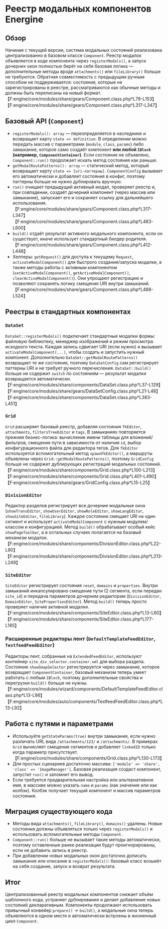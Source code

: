 # Реестр модальных компонентов Energine

## Обзор

Начиная с текущей версии, система модальных состояний реализована централизованно в
базовом классе `Component`. Реестр модалок объявляется в коде компонента через
`registerModals()`, а запуск дочерних окон полностью берёт на себя базовая логика —
дополнительные методы вроде `attachments()` или `fileLibrary()` больше не требуются.
Обратная совместимость с предыдущим ручным способом не поддерживается: состояния,
которые не зарегистрированы в реестре, рассматриваются как обычные методы и должны
быть переписаны на новый формат.【F:engine/core/modules/share/gears/Component.class.php†L79-L153】【F:engine/core/modules/share/gears/Component.class.php†L317-L347】

## Базовый API (`Component`)

* `registerModals(): array` — переопределяется в наследнике и возвращает карту
  `state => definition`. В определении можно передать массив с параметрами (`module`,
  `class`, `params`) либо замыкание, которое само создаёт компонент **или любой `IBlock`
  (например, `ComponentContainer`)**. Если состояние не объявлено, `Component::run()`
  продолжает искать метод состояния как раньше.
* `getModalRoutePatterns(): array` — статический метод, который возвращает карту
  `state => [uri-паттерны]`. `ComponentConfig` вызывает его автоматически и добавляет
  состояния в конфиг, поэтому паттерны больше не нужно дублировать вручную.
* `run()` очищает предыдущий активный модал, проверяет реестр и, при совпадении,
  создаёт дочерний компонент (через массив или замыкание), запускает его и сохраняет
  ссылку для дальнейшего использования.【F:engine/core/modules/share/gears/Component.class.php†L317-L347】【F:engine/core/modules/share/gears/Component.class.php†L483-L600】
* `build()` отдаёт результат активного модального компонента, если он существует,
  иначе использует стандартный билдер родителя.【F:engine/core/modules/share/gears/Component.class.php†L412-L448】
* Хелперы: `getRequest()` для доступа к текущему `Request`, `activateModalComponent()`
  для быстрого создания/запуска модалки, а также методы работы с активным компонентом
  (`setActiveModalComponent()`, `getActiveModalComponent()`, `clearActiveModalComponent()`).
  Они упрощают регистрацию и позволяют сохранять логику смещения URI внутри замыканий.【F:engine/core/modules/share/gears/Component.class.php†L488-L524】

## Реестры в стандартных компонентах

### `DataSet`

`DataSet::registerModals()` подключает стандартные модалки формы: файловую библиотеку,
менеджер изображений и режим просмотра исходного текста. Каждая запись сдвигает URI
(если нужно) и вызывает `activateModalComponent(...)`, чтобы создать и запустить
нужный компонент. Дополнительно `DataSet::getModalRoutePatterns()` возвращает те же
состояния, поэтому `DataSetConfig` сам регистрирует паттерны URI и не требует
ручного перечисления. `DataSet::build()` больше не содержит `switch` по состояниям —
результат модалки возвращается автоматически.【F:engine/core/modules/share/components/DataSet.class.php†L37-L129】【F:engine/core/modules/share/gears/DataSetConfig.class.php†L21-L48】【F:engine/core/modules/share/components/DataSet.class.php†L383-L451】

### `Grid`

`Grid` расширяет базовый реестр, добавляя состояния `fkEditor`, `attachments`,
`filtersTreeEditor` и `tags`. В замыканиях повторяется прежняя бизнес-логика:
вычисление имени таблицы для вложений/фильтров, смещение пути в зависимости от
наличия `id`, выбор конфигурационного файла для редактора тегов. Для `fkEditor`
используется вспомогательный метод `spawnFkEditor()`, а маршруты объявлены через
`Grid::getModalRoutePatterns()`, поэтому `GridConfig` больше не содержит дублирующих
регистраций модальных состояний.【F:engine/core/modules/share/components/Grid.class.php†L100-L213】【F:engine/core/modules/share/components/Grid.class.php†L401-L490】【F:engine/core/modules/share/gears/GridConfig.class.php†L15-L25】

### `DivisionEditor`

Редактор разделов регистрирует все дочерние модальные окна (`showTransEditor`,
`showUserEditor`, `showRoleEditor`, `showLangEditor`, `showSiteEditor`, `fileLibrary`).
Каждое состояние смещает URI на один сегмент и использует `activateModalComponent`
с нужным модулем/классом и конфигурацией. Метод `build()` обрабатывает особый кейс
`showPageToolbar`, а в остальных случаях полагается на базовый механизм модалок.【F:engine/core/modules/share/components/DivisionEditor.class.php†L22-L80】【F:engine/core/modules/share/components/DivisionEditor.class.php†L213-L249】

### `SiteEditor`

`SiteEditor` регистрирует состояния `reset`, `domains` и `properties`. Внутри замыканий
инкапсулировано смещение пути (2 сегмента, если передан `site_id`) и передача
параметров дочерним редакторам (`DivisionEditor`, `DomainEditor`, `SitePropertiesEditor`).
Метод `build()` теперь просто проверяет наличие активной модалки.【F:engine/core/modules/share/components/SiteEditor.class.php†L13-L60】【F:engine/core/modules/share/components/SiteEditor.class.php†L177-L185】

### Расширенные редакторы лент (`DefaultTemplateFeedEditor`, `TestfeedFeedEditor`)

Редакторы лент, собранные на `ExtendedFeedEditor`, используют контейнер
`site_div_selector.container.xml` для выбора раздела. Состояние `showSmapSelector`
регистрируется через замыкание, которое возвращает `ComponentContainer`; базовый
механизм теперь умеет работать с любым `IBlock`, поэтому дополнительные свойства и
перегрузки `build()` больше не нужны.【F:engine/core/modules/wizard/components/DefaultTemplateFeedEditor.class.php†L13-L86】【F:engine/core/modules/auto/components/TestfeedFeedEditor.class.php†L13-L92】

## Работа с путями и параметрами

* Используйте `getStateParams(true)` внутри замыкания, если нужно различать URL вида
  `/attachments/123/` и `/attachments/`. В примерах `Grid` вычисляет смещение сегментов
  и добавляет `linkedID` только когда параметр присутствует.【F:engine/core/modules/share/components/Grid.class.php†L130-L173】
* Для простых сценариев достаточно массива: `['module' => 'share', 'class' => 'ImageManager']`.
  Базовая реализация создаст компонент, запустит `run()` и запомнит его вывод.
* Если требуется предварительная настройка или альтернативное имя, в массиве можно
  указать `name` и `params` (как значение или как колбэк). Колбэк получает текущий
  компонент и массив параметров состояния.

## Миграция существующего кода

* Методы вида `attachments()`, `fileLibrary()`, `domains()` удалены. Новые состояния
  должны объявляться только через `registerModals()` и использовать вспомогательные
  методы `Component`.
* `Component::run()` больше не вызывает такие методы автоматически, поэтому оставленные
  ранее реализации будут проигнорированы, если не добавить запись в реестр.
* При добавлении новых модальных окон достаточно дописать замыкание или описание в
  `registerModals()`: базовый класс возьмёт на себя создание, запуск и возврат результата.

## Итог

Централизованный реестр модальных компонентов снижает объём шаблонного кода, устраняет
дублирование и делает добавление новых состояний декларативным. Компоненты продолжают
использовать привычный конвейер `prepare()` → `build()`, а модальные окна теперь
объявляются в одном месте и автоматически встроены в жизненный цикл `Component`.
